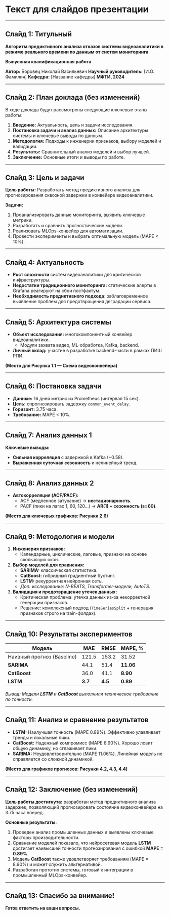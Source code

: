 # Текст для слайдов презентации

---
## Слайд 1: Титульный

**Алгоритм предиктивного анализа отказов системы видеоаналитики в режиме реального времени по данным от систем мониторинга**

**Выпускная квалификационная работа**

**Автор:** Боровец Николай Васильевич
**Научный руководитель:** [И.О. Фамилия]
**Кафедра:** [Название кафедры]
**МФТИ, 2024**

---
## Слайд 2: План доклада (без изменений)

В ходе доклада будут рассмотрены следующие ключевые этапы работы:
1.  **Введение:** Актуальность, цель и задачи исследования.
2.  **Постановка задачи и анализ данных:** Описание архитектуры системы и ключевые выводы по данным.
3.  **Методология:** Подходы к инженерии признаков, выбору моделей и валидации.
4.  **Результаты:** Сравнительный анализ моделей и выбор лучшей.
5.  **Заключение:** Основные итоги и выводы по работе.

---
## Слайд 3: Цель и задачи

**Цель работы:**
Разработать метод предиктивного анализа для прогнозирования сквозной задержки в конвейере видеоаналитики.

**Задачи:**
1.  Проанализировать данные мониторинга, выявить ключевые метрики.
2.  Разработать и сравнить прогностические модели.
3.  Реализовать MLOps-конвейер для автоматизации.
4.  Провести эксперименты и выбрать оптимальную модель (MAPE < 10%).

---
## Слайд 4: Актуальность

*   **Рост сложности** систем видеоаналитики для критической инфраструктуры.
*   **Недостатки традиционного мониторинга:** статические алерты в Grafana реагируют на сбои постфактум.
*   **Необходимость предиктивного подхода:** заблаговременное выявление проблем для предотвращения деградации сервиса.

---
## Слайд 5: Архитектура системы

*   **Объект исследования:** многокомпонентный конвейер видеоаналитики.
    *   Модули захвата видео, ML-обработка, Kafka, backend.
*   **Личный вклад:** участие в разработке backend-части в рамках ПИШ РПИ.

**(Место для Рисунка 1.1 — Схема видеоконвейера)**

---

## Слайд 6: Постановка задачи

*   **Данные:** 16 дней метрик из Prometheus (интервал 15 сек).
*   **Цель:** спрогнозировать задержку `common_event_delay`.
*   **Горизонт:** 3.75 часа.
*   **Требование:** MAPE < 10%.

---

## Слайд 7: Анализ данных 1

**Ключевые выводы:**
*   **Сильная корреляция** с задержкой в Kafka (+0.58).
*   **Выраженная суточная сезонность** и нелинейный тренд.


---

## Слайд 8: Анализ данных 2

*   **Автокорреляция (ACF/PACF):**
    *   ACF (медленное затухание) -> **нестационарность**.
    *   PACF (пики на лагах 1, 60, 120...) -> **AR(1) + сезонность (s=60)**.

**(Место для ключевых графиков: Рисунки 2.6)**

---

## Слайд 9: Методология и модели

1.  **Инженерия признаков:**
    *   Календарные, циклические, лаговые, признаки на основе скользящих окон.
2.  **Выбор моделей для сравнения:**
    *   **SARIMA:** классическая статистика.
    *   **CatBoost:** гибридный градиентный бустинг.
    *   **LSTM:** рекуррентная нейронная сеть.
    *   *Доп. исследование: N-BEATS, Transformer-модели, AutoTS.*
3.  **Валидация и предотвращение утечек данных:**
    *   Критическая проблема: утечка данных из-за некорректной генерации признаков.
    *   Решение: комплексный подход (`TimeSeriesSplit` + генерация признаков строго на train-фолдах).

---

## Слайд 10: Результаты экспериментов

| Модель                      | MAE   | RMSE  | MAPE, \%  |
| --------------------------- | ----- | ----- | --------- |
| Наивный прогноз (Baseline)  | 121.5 | 153.2 | 31.52     |
| **SARIMA**                  | 44.1  | 51.4  | **11.06** |
| **CatBoost**                | 36.0  | 41.1  | **8.90**  |
| **LSTM**                    | **3.7**   | **4.5**   | **0.89**      |

*Вывод: Модели **LSTM** и **CatBoost** выполнили техническое требование по точности.*

---

## Слайд 11: Анализ и сравнение результатов

*   **LSTM:** Наилучшая точность (MAPE 0.89%). Эффективно улавливает тренды и локальные пики.
*   **CatBoost:** Надежный компромисс (MAPE 8.90%). Хорошо ловит общую динамику, но сглаживает пики.
*   **SARIMA:** Неудовлетворительно (MAPE 11.06%). Линейная модель не справляется со сложной динамикой.

**(Место для графиков прогнозов: Рисунки 4.2, 4.3, 4.4)**

---

## Слайд 12: Заключение (без изменений)

**Цель работы достигнута:** разработан метод предиктивного анализа задержек, позволяющий прогнозировать состояние видеоконвейера на 3.75 часа вперед.

**Основные результаты:**
1.  Проведен анализ промышленных данных и выявлены ключевые факторы производительности.
2.  Сравнение моделей показало, что нейросетевая модель **LSTM** достигает наивысшей точности прогнозирования с ошибкой **MAPE = 0.89%**.
3.  Модель **CatBoost** также удовлетворяет требованиям (MAPE = 8.90%) и может служить альтернативой.
4.  Разработан прототип системы, готовый к интеграции в промышленный MLOps-конвейер.

---

## Слайд 13: Спасибо за внимание!

**Готов ответить на ваши вопросы.** 